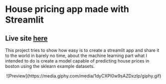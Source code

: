 # House pricing app made with Streamlit

## Live site [here](https://housing-prices-boston-app.herokuapp.com/)

This project tries to show how easy is to create a streamlit app and share it to the world in barely no time, about the machine learning part
what I intended to do is create a model capable of predicting house prices in boston using the sklearn example datasets.

<p align="center">
  ![Preview](https://media.giphy.com/media/1dyCXPI0w9sAZDxzIp/giphy.gif)
</p>

